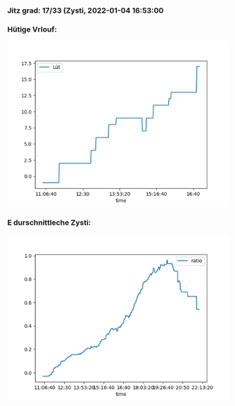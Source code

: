 ### Jitz grad: 17/33 (Zysti, 2022-01-04 16:53:00

### Hütige Vrlouf:
![Graph](Today.png)

### E durschnittleche Zysti:
![Graph](Zysti.png)